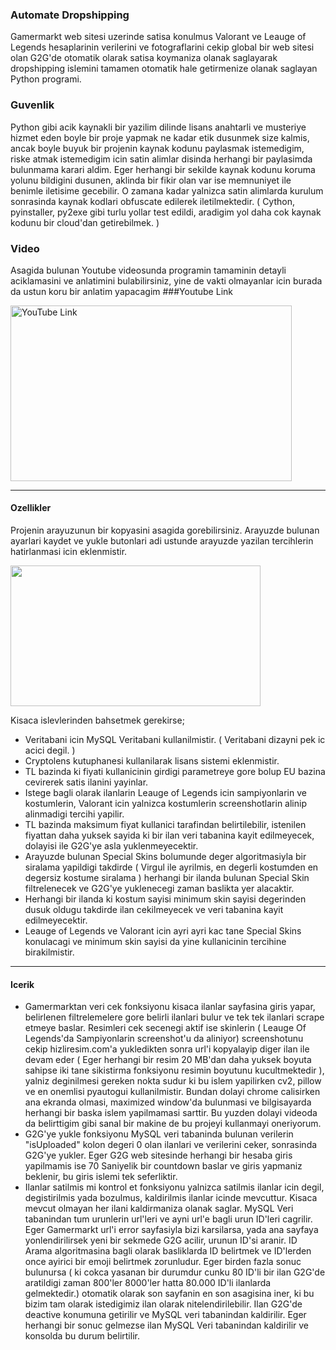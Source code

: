 ### Automate Dropshipping
Gamermarkt web sitesi uzerinde satisa konulmus Valorant ve Leauge of Legends hesaplarinin verilerini ve fotograflarini cekip global bir web sitesi olan G2G'de otomatik olarak satisa koymaniza olanak saglayarak dropshipping islemini tamamen otomatik hale getirmenize olanak saglayan Python programi.

### Guvenlik
Python gibi acik kaynakli bir yazilim dilinde lisans anahtarli ve musteriye hizmet eden boyle bir proje yapmak ne kadar etik dusunmek size kalmis, ancak boyle buyuk bir projenin kaynak kodunu paylasmak istemedigim, riske atmak istemedigim icin satin alimlar disinda herhangi bir paylasimda bulunmama karari aldim. Eger herhangi bir sekilde kaynak kodunu koruma yolunu bildigini dusunen, aklinda bir fikir olan var ise memnuniyet ile benimle iletisime gecebilir. O zamana kadar yalnizca satin alimlarda kurulum sonrasinda kaynak kodlari obfuscate edilerek iletilmektedir.  ( Cython, pyinstaller, py2exe gibi turlu yollar test edildi, aradigim yol daha cok kaynak kodunu bir cloud'dan getirebilmek. )

### Video

Asagida bulunan Youtube videosunda programin tamaminin detayli aciklamasini ve anlatimini bulabilirsiniz, yine de vakti olmayanlar icin burada da ustun koru bir anlatim yapacagim
###Youtube Link

<a href="http://www.youtube.com/watch?feature=player_embedded&v=Y_zK45wOoUIhq
" target="_blank"><img src="https://i.hizliresim.com/b2unlzn.jpg" 
alt="YouTube Link" width="450" height="281" /></a>


------------
#### Ozellikler
Projenin arayuzunun bir kopyasini asagida gorebilirsiniz. Arayuzde bulunan ayarlari kaydet ve yukle butonlari adi ustunde arayuzde yazilan tercihlerin hatirlanmasi icin eklenmistir.

<img src="https://i.hizliresim.com/dw8re4c.png" width="400" height="225" />

Kisaca islevlerinden bahsetmek gerekirse;
- Veritabani icin MySQL Veritabani kullanilmistir. ( Veritabani dizayni pek ic acici degil. )
- Cryptolens kutuphanesi kullanilarak lisans sistemi eklenmistir.
- TL bazinda ki fiyati kullanicinin girdigi parametreye gore bolup EU bazina cevirerek satis ilanini yayinlar.
- Istege bagli olarak ilanlarin Leauge of Legends icin sampiyonlarin ve kostumlerin, Valorant icin yalnizca kostumlerin screenshotlarin alinip alinmadigi tercihi yapilir.
- TL bazinda maksimum fiyat kullanici tarafindan belirtilebilir, istenilen fiyattan daha yuksek sayida ki bir ilan veri tabanina kayit edilmeyecek, dolayisi ile G2G'ye asla yuklenmeyecektir.
- Arayuzde bulunan Special Skins bolumunde deger algoritmasiyla bir siralama yapildigi takdirde ( Virgul ile ayrilmis, en degerli kostumden en degersiz kostume siralama ) herhangi bir ilanda bulunan Special Skin filtrelenecek ve G2G'ye yuklenecegi zaman baslikta yer alacaktir.
- Herhangi bir ilanda ki kostum sayisi minimum skin sayisi degerinden dusuk oldugu takdirde ilan cekilmeyecek ve veri tabanina kayit edilmeyecektir.
- Leauge of Legends ve Valorant icin ayri ayri kac tane Special Skins konulacagi ve minimum skin sayisi da yine kullanicinin tercihine birakilmistir.

------------
#### Icerik
- Gamermarktan veri cek fonksiyonu kisaca ilanlar sayfasina giris yapar, belirlenen filtrelemelere gore belirli ilanlari bulur ve tek tek ilanlari scrape etmeye baslar. Resimleri cek secenegi aktif ise skinlerin ( Leauge Of Legends'da Sampiyonlarin screenshot'u da aliniyor) screenshotunu cekip hizliresim.com'a yukledikten sonra url'i kopyalayip diger ilan ile devam eder ( Eger herhangi bir resim 20 MB'dan daha yuksek boyuta sahipse iki tane sikistirma fonksiyonu resimin boyutunu kucultmektedir ), yalniz deginilmesi gereken nokta sudur ki bu islem yapilirken cv2, pillow ve en onemlisi pyautogui kullanilmistir. Bundan dolayi chrome calisirken ana ekranda olmasi, maximized window'da bulunmasi ve bilgisayarda herhangi bir baska islem yapilmamasi sarttir. Bu yuzden dolayi videoda da belirttigim gibi sanal bir makine de bu projeyi kullanmayi oneriyorum.
- G2G'ye yukle fonksiyonu MySQL veri tabaninda bulunan verilerin "isUploaded" kolon degeri 0 olan ilanlari ve verilerini ceker, sonrasinda G2G'ye yukler. Eger G2G web sitesinde herhangi bir hesaba giris yapilmamis ise 70 Saniyelik bir countdown baslar ve giris yapmaniz beklenir, bu giris islemi tek seferliktir.
- Ilanlar satilmis mi kontrol et fonksiyonu yalnizca satilmis ilanlar icin degil, degistirilmis yada bozulmus, kaldirilmis ilanlar icinde mevcuttur. Kisaca mevcut olmayan her ilani kaldirmaniza olanak saglar. MySQL Veri tabanindan tum urunlerin url'leri ve ayni url'e bagli urun ID'leri cagrilir. Eger Gamermarkt url'i error sayfasiyla bizi karsilarsa,  yada ana sayfaya yonlendirilirsek yeni bir sekmede G2G acilir, urunun ID'si aranir. ID Arama algoritmasina bagli olarak basliklarda ID belirtmek ve ID'lerden once ayirici bir emoji belirtmek zorunludur. Eger birden fazla sonuc bulunursa ( ki cokca yasanan bir durumdur cunku 80 ID'li bir ilan G2G'de aratildigi zaman 800'ler 8000'ler hatta 80.000 ID'li ilanlarda gelmektedir.) otomatik olarak son sayfanin en son asagisina iner, ki bu bizim tam olarak istedigimiz ilan olarak nitelendirilebilir. Ilan G2G'de deactive konumuna getirilir ve MySQL veri tabanindan kaldirilir.  Eger herhangi bir sonuc gelmezse ilan MySQL Veri tabanindan kaldirilir ve konsolda bu durum belirtilir.

